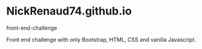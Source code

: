 # NickRenaud74.github.io
front-end-challenge

Front end challenge with only Bootstrap, HTML, CSS and vanilla Javascript.
